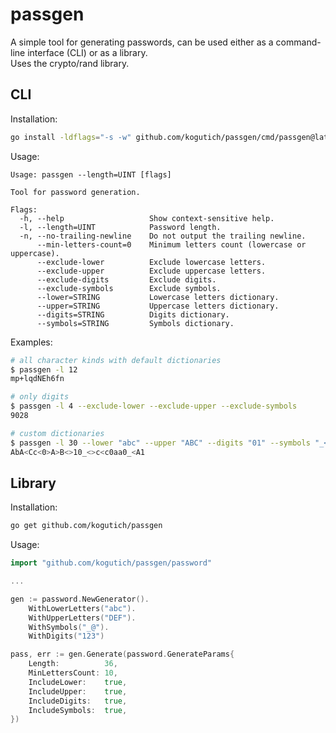 # passgen

A simple tool for generating passwords, can be used either as a command-line interface (CLI) or as a library.  
Uses the crypto/rand library.

## CLI

Installation:

```sh
go install -ldflags="-s -w" github.com/kogutich/passgen/cmd/passgen@latest
```

Usage:

```text
Usage: passgen --length=UINT [flags]

Tool for password generation.

Flags:
  -h, --help                   Show context-sensitive help.
  -l, --length=UINT            Password length.
  -n, --no-trailing-newline    Do not output the trailing newline.
      --min-letters-count=0    Minimum letters count (lowercase or uppercase).
      --exclude-lower          Exclude lowercase letters.
      --exclude-upper          Exclude uppercase letters.
      --exclude-digits         Exclude digits.
      --exclude-symbols        Exclude symbols.
      --lower=STRING           Lowercase letters dictionary.
      --upper=STRING           Uppercase letters dictionary.
      --digits=STRING          Digits dictionary.
      --symbols=STRING         Symbols dictionary.
```

Examples:

```sh
# all character kinds with default dictionaries
$ passgen -l 12
mp+lqdNEh6fn

# only digits
$ passgen -l 4 --exclude-lower --exclude-upper --exclude-symbols
9028

# custom dictionaries
$ passgen -l 30 --lower "abc" --upper "ABC" --digits "01" --symbols "_<>"
AbA<Cc<0>A>B<>10_<>c<c0aa0_<A1
```

## Library

Installation:

```sh
go get github.com/kogutich/passgen
```

Usage:

```go
import "github.com/kogutich/passgen/password"

...

gen := password.NewGenerator().
    WithLowerLetters("abc").
    WithUpperLetters("DEF").
    WithSymbols("_@").
    WithDigits("123")

pass, err := gen.Generate(password.GenerateParams{
    Length:          36,
    MinLettersCount: 10,
    IncludeLower:    true,
    IncludeUpper:    true,
    IncludeDigits:   true,
    IncludeSymbols:  true,
})
```
